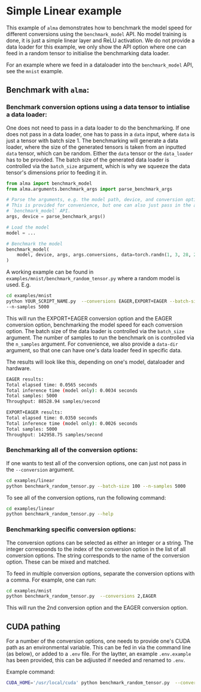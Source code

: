 # Simple Linear example
This example of `alma` demonstrates how to benchmark the model speed for different conversions 
using the `benchmark_model` API. No model training is done, it is just a simple linear layer and
ReLU activation. We do not provide a data loader for this example, we only show the API option
where one can feed in a random tensor to initialise the benchmarking data loader.

For an example where we feed in a dataloader into the `benchmark_model` API, see the `mnist` example.

## Benchmark with `alma`:


### Benchmark conversion options using a data tensor to intialise a data loader:

One does not need to pass in a data loader to do the benchmarking. If one does not pass in a data loader,
one has to pass in a `data` input, where `data` is just a tensor with batch size 1.
The benchmarking will generate a data loader, where the size of the generated tensors is
taken from an inputted `data` tensor, which can be random. Either the `data` tensor or the `data_loader`
has to be provided. The batch size of the generated data loader is controlled via the `batch_size` argument,
which is why we squeeze the data tensor's dimensions prior to feeding it in.

```python
from alma import benchmark_model
from alma.arguments.benchmark_args import parse_benchmark_args

# Parse the arguments, e.g. the model path, device, and conversion options
# This is provided for convenience, but one can also just pass in the arguments directly to the
# `benchmark_model` API.
args, device = parse_benchmark_args()

# Load the model
model = ...

# Benchmark the model
benchmark_model(
    model, device, args, args.conversions, data=torch.randn(1, 3, 28, 28).squeeze()
)
```

A working example can be found in `examples/mnist/benchmark_random_tensor.py` where a random model is used.
E.g.
```bash
cd examples/mnist
python YOUR_SCRIPT_NAME.py  --conversions EAGER,EXPORT+EAGER --batch-size 10
--n-samples 5000 
```

This will run the EXPORT+EAGER conversion option and the EAGER conversion option, benchmarking the
model speed for each conversion option. The batch size of the data loader is controlled via the
`batch_size` argument. The number of samples to run the benchmark on is controlled via the `n_samples`
argument. For convenience, we also provide a `data-dir` argument, so that one can have one's
data loader feed in specific data.

The results will look like this, depending on one's model, dataloader and hardware.

```bash
EAGER results:
Total elapsed time: 0.0565 seconds
Total inference time (model only): 0.0034 seconds
Total samples: 5000
Throughput: 88528.94 samples/second

EXPORT+EAGER results:
Total elapsed time: 0.0350 seconds
Total inference time (model only): 0.0026 seconds
Total samples: 5000
Throughput: 142958.75 samples/second
```

### Benchmarking all of the conversion options:
If one wants to test all of the conversion options, one can just not pass in the `--conversion` argument.
```bash
cd examples/linear
python benchmark_random_tensor.py --batch-size 100 --n-samples 5000
```

To see all of the conversion options, run the following command:
```bash
cd examples/linear
python benchmark_random_tensor.py --help
```


### Benchmarking specific conversion options:
The conversion options can be selected as either an integer or a string. The integer corresponds to the
index of the conversion option in the list of all conversion options. The string corresponds to the name
of the conversion option. These can be mixed and matched.

To feed in multiple conversion options, separate the conversion options with a comma. For example, one
can run:

```bash
cd examples/mnist
python benchmark_random_tensor.py  --conversions 2,EAGER
```

This will run the 2nd conversion option and the EAGER conversion option.


## CUDA pathing
For a number of the conversion options, one needs to provide one's CUDA path as an environmental
variable. This can be fed in via the command line (as below), or added to a `.env` file. For the 
laytter, an example `.env.example` has been provided, this can be adjiusted if needed and renamed
to `.env`.

Example command:
```bash
CUDA_HOME='/usr/local/cuda' python benchmark_random_tensor.py  --conversion 1,2 --n-samples 5000 --batch-size 100
```
